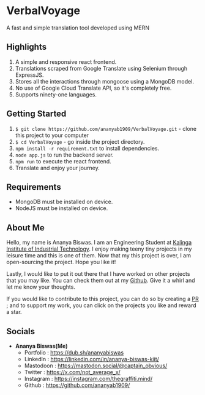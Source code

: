 # VerbalVoyage

A fast and simple translation tool developed using MERN

## Highlights
1. A simple and responsive react frontend.
2. Translations scraped from Google Translate using Selenium through ExpressJS.
3. Stores all the interactions through mongoose using a MongoDB model.
4. No use of Google Cloud Translate API, so it's completely free.
5. Supports ninety-one languages.

## Getting Started
1. `$ git clone https://github.com/ananyab1909/VerbalVoyage.git` - clone this project to your computer
2. `$ cd VerbalVoyage` - go inside the project directory.
3. `npm install -r requirement.txt` to install dependencies.
4. `node app.js` to run the backend server.    
5. `npm run` to execute the react frontend.
6. Translate and enjoy your journey.

## Requirements
- MongoDB must be installed on device.
- NodeJS must be installed on device.

## About Me
Hello, my name is Ananya Biswas. I am an Engineering Student at [Kalinga Institute of Industrial Technology](https://kiit.ac.in/). I enjoy making teeny tiny projects in
my leisure time and this is one of them. Now that my this project is over, I am open-sourcing the project. Hope you like it!

Lastly, I would like to put it out there that I have worked on other projects that you may like. You can check them out at my [Github](https://github.com/ananyab1909/). Give it a whirl and let me know your thoughts.

If you would like to contribute to this project, you can do so by creating a [PR](https://help.github.com/articles/about-pull-requests/) ; and to support my work, you can click on the projects you like and reward a star.

## Socials

- __Ananya Biswas(Me)__
    - Portfolio : https://dub.sh/ananyabiswas
    - LinkedIn : https://linkedin.com/in/ananya-biswas-kiit/
    - Mastodoon : https://mastodon.social/@captain_obvious/
    - Twitter : https://x.com/not_average_x/
    - Instagram : https://instagram.com/thegraffiti.mind/
    - Github : https://github.com/ananyab1909/
